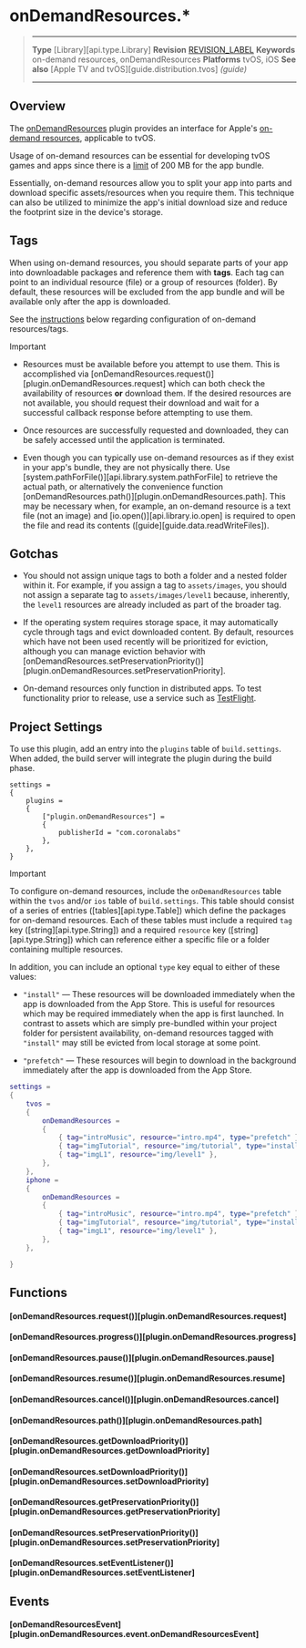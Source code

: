# onDemandResources.*

> --------------------- ------------------------------------------------------------------------------------------
> __Type__              [Library][api.type.Library]
> __Revision__          [REVISION_LABEL](REVISION_URL)
> __Keywords__			on-demand resources, onDemandResources
> __Platforms__			tvOS, iOS
> __See also__			[Apple TV and tvOS][guide.distribution.tvos] _(guide)_
> --------------------- ------------------------------------------------------------------------------------------

## Overview

The [onDemandResources](https://marketplace.coronalabs.com/plugin/on-demand-resources) plugin provides an interface for Apple's [on-demand resources](https://developer.apple.com/library/tvos/documentation/FileManagement/Conceptual/On_Demand_Resources_Guide/), applicable to tvOS.

Usage of <nobr>on-demand</nobr> resources can be essential for developing tvOS games and apps since there is a [limit](https://developer.apple.com/library/ios/documentation/FileManagement/Conceptual/On_Demand_Resources_Guide/PlatformSizesforOn-DemandResources.html) of 200&nbsp;MB for the app bundle.

Essentially, <nobr>on-demand</nobr> resources allow you to split your app into parts and download specific assets/resources when you require them. This technique can also be utilized to minimize the app's initial download size and reduce the footprint size in the device's storage.


## Tags

When using <nobr>on-demand</nobr> resources, you should separate parts of your app into downloadable packages and reference them with __tags__. Each tag can point to an individual resource (file) or a group of resources (folder). By default, these resources will be excluded from the app bundle and will be available only after the app is downloaded.

See the [instructions](#configureODR) below regarding configuration of <nobr>on-demand</nobr> resources/tags.

<div class="guide-notebox-imp">
<div class="notebox-title-imp">Important</div>

* Resources must be available before you attempt to use them. This is accomplished via [onDemandResources.request()][plugin.onDemandResources.request] which can both check the availability of resources __or__ download them. If the desired resources are not available, you should request their download and wait for a successful callback response before attempting to use them.

* Once resources are successfully requested and downloaded, they can be safely accessed until the application is terminated.

* Even though you can typically use <nobr>on-demand</nobr> resources as if they exist in your app's bundle, they are not physically there. Use [system.pathForFile()][api.library.system.pathForFile] to retrieve the actual path, or alternatively the convenience function [onDemandResources.path()][plugin.onDemandResources.path]. This may be necessary when, for example, an <nobr>on-demand</nobr> resource is a text file <nobr>(not an image)</nobr> and [io.open()][api.library.io.open] is required to open the file and read its contents ([guide][guide.data.readWriteFiles]).

</div>


## Gotchas

* You should not assign unique tags to both a folder and a nested folder within it. For example, if you assign a tag to `assets/images`, you should not assign a separate tag to `assets/images/level1` because, inherently, the `level1` resources are already included as part of the broader tag.

* If the operating system requires storage space, it may automatically cycle through tags and evict downloaded content. By&nbsp;default, resources which have not been used recently will be prioritized for eviction, although you can manage eviction behavior with [onDemandResources.setPreservationPriority()][plugin.onDemandResources.setPreservationPriority].

* <nobr>On-demand</nobr> resources only function in distributed apps. To test functionality prior to release, use a service such as [TestFlight](https://developer.apple.com/testflight/).


## Project Settings

To use this plugin, add an entry into the `plugins` table of `build.settings`. When added, the build server will integrate the plugin during the build phase.

``````{ brush="lua" gutter="false" first-line="1" highlight="[5,6,7,8]" }
settings =
{
	plugins =
	{
		["plugin.onDemandResources"] =
		{
			publisherId = "com.coronalabs"
		},
	},		
}
``````

<a id="configureODR"></a>

<div class="guide-notebox-imp">
<div class="notebox-title-imp">Important</div>

To configure <nobr>on-demand</nobr> resources, include the `onDemandResources` table within the `tvos` and/or `ios` table of `build.settings`. This table should consist of a series of entries ([tables][api.type.Table]) which define the packages for <nobr>on-demand</nobr> resources. Each of these tables must include a required `tag` key ([string][api.type.String]) and a required `resource` key ([string][api.type.String]) which can reference either a specific file or a folder containing multiple resources.

In addition, you can include an optional `type` key equal to either of these values:

* `"install"` &mdash; These resources will be downloaded immediately when the app is downloaded from the App&nbsp;Store. This is useful for resources which may be required immediately when the app is first launched. In contrast to assets which are simply <nobr>pre-bundled</nobr> within your project folder for persistent availability, <nobr>on-demand</nobr> resources tagged with `"install"` may still be evicted from local storage at some point.

* `"prefetch"` &mdash; These resources will begin to download in the background immediately after the app is downloaded from the App&nbsp;Store.

``````lua
settings =
{
	tvos =
	{
		onDemandResources =
		{
			{ tag="introMusic", resource="intro.mp4", type="prefetch" },
			{ tag="imgTutorial", resource="img/tutorial", type="install" },
			{ tag="imgL1", resource="img/level1" },
		},
	},
	iphone = 
	{
		onDemandResources =
		{
			{ tag="introMusic", resource="intro.mp4", type="prefetch" },
			{ tag="imgTutorial", resource="img/tutorial", type="install" },
			{ tag="imgL1", resource="img/level1" },
		},
	},

}
``````

</div>


## Functions

#### [onDemandResources.request()][plugin.onDemandResources.request]

#### [onDemandResources.progress()][plugin.onDemandResources.progress]

#### [onDemandResources.pause()][plugin.onDemandResources.pause]

#### [onDemandResources.resume()][plugin.onDemandResources.resume]

#### [onDemandResources.cancel()][plugin.onDemandResources.cancel]

#### [onDemandResources.path()][plugin.onDemandResources.path]

#### [onDemandResources.getDownloadPriority()][plugin.onDemandResources.getDownloadPriority]

#### [onDemandResources.setDownloadPriority()][plugin.onDemandResources.setDownloadPriority]

#### [onDemandResources.getPreservationPriority()][plugin.onDemandResources.getPreservationPriority]

#### [onDemandResources.setPreservationPriority()][plugin.onDemandResources.setPreservationPriority]

#### [onDemandResources.setEventListener()][plugin.onDemandResources.setEventListener]


## Events

#### [onDemandResourcesEvent][plugin.onDemandResources.event.onDemandResourcesEvent]
